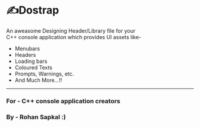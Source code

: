 # ✍Dostrap
An aweasome Designing Header/Library file for your<br>C++ console application which provides UI assets like-<br>
<ul>
  <li>Menubars</li>
  <li>Headers</li>
  <li>Loading bars</li>
  <li>Coloured Texts</li>
  <li>Prompts, Warnings, etc.</li>
  <li>And Much More...!!</li>
</ul><hr>
<h3>For - C++ console application creators</h3>
<h3>By - Rohan Sapkal :)</h3>
